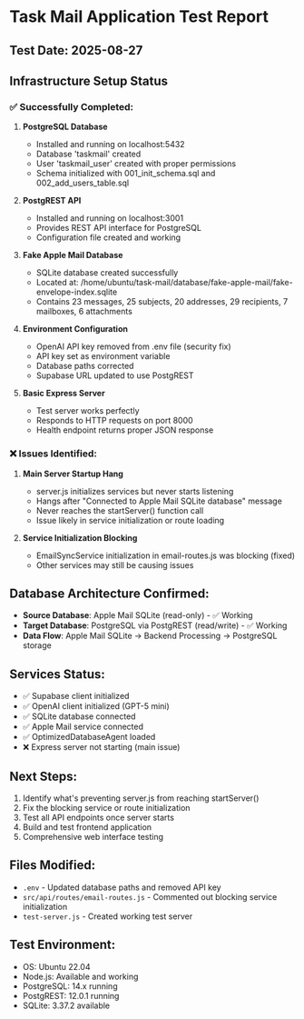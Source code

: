 # Task Mail Application Test Report

## Test Date: 2025-08-27

## Infrastructure Setup Status

### ✅ Successfully Completed:
1. **PostgreSQL Database**
   - Installed and running on localhost:5432
   - Database 'taskmail' created
   - User 'taskmail_user' created with proper permissions
   - Schema initialized with 001_init_schema.sql and 002_add_users_table.sql

2. **PostgREST API**
   - Installed and running on localhost:3001
   - Provides REST API interface for PostgreSQL
   - Configuration file created and working

3. **Fake Apple Mail Database**
   - SQLite database created successfully
   - Located at: /home/ubuntu/task-mail/database/fake-apple-mail/fake-envelope-index.sqlite
   - Contains 23 messages, 25 subjects, 20 addresses, 29 recipients, 7 mailboxes, 6 attachments

4. **Environment Configuration**
   - OpenAI API key removed from .env file (security fix)
   - API key set as environment variable
   - Database paths corrected
   - Supabase URL updated to use PostgREST

5. **Basic Express Server**
   - Test server works perfectly
   - Responds to HTTP requests on port 8000
   - Health endpoint returns proper JSON response

### ❌ Issues Identified:

1. **Main Server Startup Hang**
   - server.js initializes services but never starts listening
   - Hangs after "Connected to Apple Mail SQLite database" message
   - Never reaches the startServer() function call
   - Issue likely in service initialization or route loading

2. **Service Initialization Blocking**
   - EmailSyncService initialization in email-routes.js was blocking (fixed)
   - Other services may still be causing issues

## Database Architecture Confirmed:
- **Source Database**: Apple Mail SQLite (read-only) - ✅ Working
- **Target Database**: PostgreSQL via PostgREST (read/write) - ✅ Working
- **Data Flow**: Apple Mail SQLite → Backend Processing → PostgreSQL storage

## Services Status:
- ✅ Supabase client initialized
- ✅ OpenAI client initialized (GPT-5 mini)
- ✅ SQLite database connected
- ✅ Apple Mail service connected
- ✅ OptimizedDatabaseAgent loaded
- ❌ Express server not starting (main issue)

## Next Steps:
1. Identify what's preventing server.js from reaching startServer()
2. Fix the blocking service or route initialization
3. Test all API endpoints once server starts
4. Build and test frontend application
5. Comprehensive web interface testing

## Files Modified:
- `.env` - Updated database paths and removed API key
- `src/api/routes/email-routes.js` - Commented out blocking service initialization
- `test-server.js` - Created working test server

## Test Environment:
- OS: Ubuntu 22.04
- Node.js: Available and working
- PostgreSQL: 14.x running
- PostgREST: 12.0.1 running
- SQLite: 3.37.2 available

